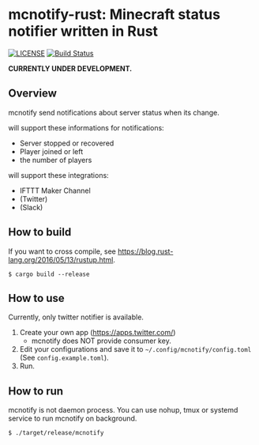 mcnotify-rust: Minecraft status notifier written in Rust
===

[![LICENSE](https://img.shields.io/badge/license-MIT-blue.svg)](LICENSE)
[![Build Status](https://travis-ci.org/syusui-s/mcnotify-rust.svg?branch=master)](https://travis-ci.org/syusui-s/mcnotify-rust)

**CURRENTLY UNDER DEVELOPMENT.**

## Overview
mcnotify send notifications about server status when its change.

will support these informations for notifications:

* Server stopped or recovered
* Player joined or left
* the number of players

will support these integrations:

* IFTTT Maker Channel
* (Twitter)
* (Slack)

## How to build
If you want to cross compile, see <https://blog.rust-lang.org/2016/05/13/rustup.html>.

```console
$ cargo build --release
```

## How to use
Currently, only twitter notifier is available.

1. Create your own app (<https://apps.twitter.com/>)
	* mcnotify does NOT provide consumer key.
1. Edit your configurations and save it to `~/.config/mcnotify/config.toml` (See `config.example.toml`).
1. Run.

## How to run
mcnotify is not daemon process. You can use nohup, tmux or systemd service to run mcnotify on background.

```console
$ ./target/release/mcnotify
```
